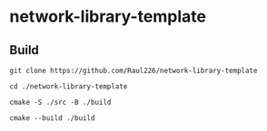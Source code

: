 # network-library-template

## Build
```console
git clone https://github.com/Raul226/network-library-template
```

```console
cd ./network-library-template
```

```console
cmake -S ./src -B ./build
```

```console
cmake --build ./build
```
